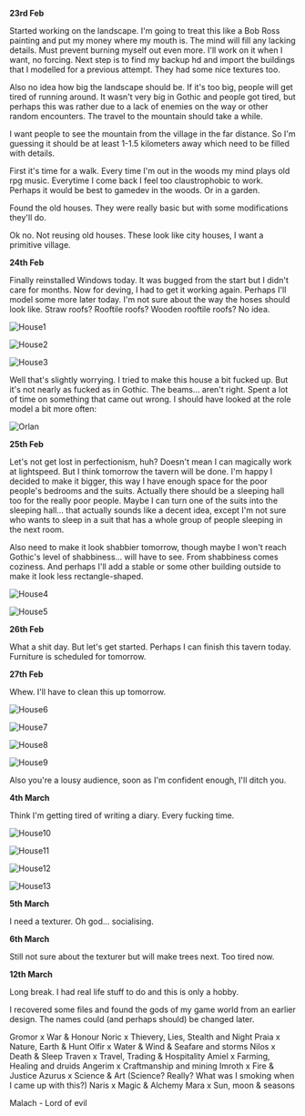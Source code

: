 **23rd Feb**

Started working on the landscape. I'm going to treat this like a Bob Ross painting and put my money where my mouth is. 
The mind will fill any lacking details. Must prevent burning myself out even more. I'll work on it when I want, no forcing.
Next step is to find my backup hd and import the buildings that I modelled for a previous attempt. They had some nice textures too.

Also no idea how big the landscape should be. If it's too big, people will get tired of running around. It wasn't very big in Gothic
and people got tired, but perhaps this was rather due to a lack of enemies on the way or other random encounters. The travel to the
mountain should take a while.

I want people to see the mountain from the village in the far distance. So I'm guessing it should be at least 1-1.5 kilometers away
which need to be filled with details.

First it's time for a walk. Every time I'm out in the woods my mind plays old rpg music. Everytime I come back I feel too 
claustrophobic to work. Perhaps it would be best to gamedev in the woods. Or in a garden.

Found the old houses. They were really basic but with some modifications they'll do.

Ok no. Not reusing old houses. These look like city houses, I want a primitive village.



**24th Feb**

Finally reinstalled Windows today. It was bugged from the start but I didn't care for months. Now for deving, 
I had to get it working again. Perhaps I'll model some more later today. I'm not sure about the way the hoses should look like.
Straw roofs? Rooftile roofs? Wooden rooftile roofs? No idea.

![House1](https://i.imgur.com/ZHzNRqU.png)

![House2](https://i.imgur.com/lJm8CRw.png)

![House3](https://i.imgur.com/fala30w.png)

Well that's slightly worrying. I tried to make this house a bit fucked up. But it's not nearly as fucked as in Gothic. The beams... aren't right. Spent a lot of time on something that came out wrong. I should have looked at the role model a bit more often:

![Orlan](http://mondgesaenge.de/G2ADB/screens/orte/taverne.jpg)



**25th Feb**

Let's not get lost in perfectionism, huh? Doesn't mean I can magically work at lightspeed. But I think tomorrow the tavern will be done. I'm happy I decided to make it bigger, this way I have enough space for the poor people's bedrooms and the suits. Actually there should be a sleeping hall too for the really poor people. Maybe I can turn one of the suits into the sleeping hall... that actually sounds like a decent idea, except I'm not sure who wants to sleep in a suit that has a whole group of people sleeping in the next room.

Also need to make it look shabbier tomorrow, though maybe I won't reach Gothic's level of shabbiness... will have to see. From shabbiness comes coziness. And perhaps I'll add a stable or some other building outside to make it look less rectangle-shaped.

![House4](https://i.imgur.com/W1yryOk.png)

![House5](https://i.imgur.com/iLm0v54.png)

**26th Feb**

What a shit day. But let's get started. Perhaps I can finish this tavern today. Furniture is scheduled for tomorrow.

**27th Feb**

Whew. I'll have to clean this up tomorrow.

![House6](https://i.imgur.com/zsifGem.png)

![House7](https://i.imgur.com/4rad3Fy.png)

![House8](https://i.imgur.com/rn1eRCw.png)

![House9](https://i.imgur.com/joS0oTO.jpg)

Also you're a lousy audience, soon as I'm confident enough, I'll ditch you.

**4th March**

Think I'm getting tired of writing a diary. Every fucking time.

![House10](https://i.imgur.com/HuTfN3T.png)

![House11](https://i.imgur.com/CMWAie8.png)

![House12](https://i.imgur.com/1c5leah.png)

![House13](https://i.imgur.com/4oS48A7.png)


**5th March** 

I need a texturer. Oh god... socialising.

**6th March**

Still not sure about the texturer but will make trees next. Too tired now.

**12th March**

Long break. I had real life stuff to do and this is only a hobby. 

I recovered some files and found the gods of my game world from an earlier design. The names could (and perhaps should) be changed later.

Gromor x War & Honour
Noric x Thievery, Lies, Stealth and Night
Praia x Nature, Earth & Hunt
Olfir x Water & Wind & Seafare and storms
Nilos x Death & Sleep
Traven x Travel, Trading & Hospitality
Amiel x Farming, Healing and druids
Angerim x Craftmanship and mining
Imroth x Fire & Justice
Azurus x Science & Art (Science? Really? What was I smoking when I came up with this?)
Naris x Magic & Alchemy
Mara x Sun, moon & seasons

Malach - Lord of evil
